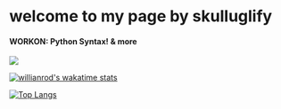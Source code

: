 # welcome to my page by skulluglify

<h4><span>WORKON: </span>Python Syntax! & more</h4>

<a align="center" href="https://github.com/skulluglify">
  <img align="center" src="https://github-readme-stats.vercel.app/api?username=skulluglify&show_icons=true&hide_border=true&count_private=true&themes=Gradient" />
</a>

[![willianrod's wakatime stats](https://github-readme-stats.vercel.app/api/wakatime?username=skulluglify)](https://github.com/skulluglify)


[![Top Langs](https://github-readme-stats.vercel.app/api/top-langs/?username=skulluglify&layout=compact)](https://github.com/skulluglify)
